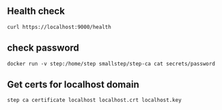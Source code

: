## Health check

`curl https://localhost:9000/health`

## check password

`docker run -v step:/home/step smallstep/step-ca cat secrets/password`

## Get certs for localhost domain

`step ca certificate localhost localhost.crt localhost.key`